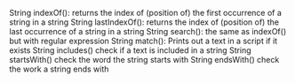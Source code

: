 String indexOf(): returns the index of (position of) the first occurrence of a string in a string
String lastIndexOf(): returns the index of (position of) the last occurrence of a string in a string
String search(): the same as indexOf() but with regular expression
String match(): Prints out a text in a script if it exists
String includes() check if a text is included in a string
String startsWith() check the word the string starts with
String endsWith() check the work a string ends with